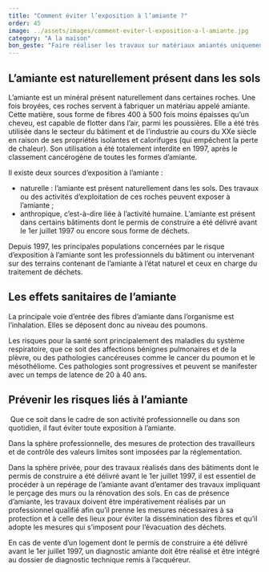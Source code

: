 ```yaml
---
title: "Comment éviter l’exposition à l’amiante ?"
order: 45
image: ../assets/images/comment-eviter-l-exposition-a-l-amiante.jpg
category: "A la maison"
bon_geste: "Faire réaliser les travaux sur matériaux amiantés uniquement par des professionnels qualifiés."
---
```


## L’amiante est naturellement présent dans les sols 

L’amiante est un minéral présent naturellement dans certaines roches. Une fois broyées, ces roches servent à fabriquer un matériau appelé amiante. Cette matière, sous forme de fibres 400 à 500 fois moins épaisses qu’un cheveu, est capable de flotter dans l’air, parmi les poussières. Elle a été très utilisée dans le secteur du bâtiment et de l’industrie au cours du XXe siècle en raison de ses propriétés isolantes et calorifuges (qui empêchent la perte de chaleur). Son utilisation a été totalement interdite en 1997, après le classement cancérogène de toutes les formes d’amiante.
 
Il existe deux sources d‘exposition à l’amiante : 
- naturelle : l’amiante est présent naturellement dans les sols. Des travaux ou des activités d’exploitation de ces roches peuvent exposer à l’amiante ;
- anthropique, c’est-à-dire liée à l’activité humaine. L’amiante est présent dans certains bâtiments dont le permis de construire a été délivré avant le 1er juillet 1997 ou encore sous forme de déchets.
 
Depuis 1997, les principales populations concernées par le risque d’exposition à l’amiante sont les professionnels du bâtiment ou intervenant sur des terrains contenant de l’amiante à l’état naturel et ceux en charge du traitement de déchets. 

## Les effets sanitaires de l’amiante

La principale voie d’entrée des fibres d’amiante dans l’organisme est l’inhalation. Elles se déposent donc au niveau des poumons.
 
Les risques pour la santé sont principalement des maladies du système respiratoire, que ce soit des affections bénignes pulmonaires et de la plèvre, ou des pathologies cancéreuses comme le cancer du poumon et le mésothéliome. Ces pathologies sont progressives et peuvent se manifester avec un temps de latence de 20 à 40 ans.

## Prévenir les risques liés à l’amiante
­
Que ce soit dans le cadre de son activité professionnelle ou dans son quotidien, il faut éviter toute exposition à l’amiante.

Dans la sphère professionnelle, des mesures de protection des travailleurs et de contrôle des valeurs limites sont imposées par la réglementation.
 
Dans la sphère privée, pour des travaux réalisés dans des bâtiments dont le permis de construire a été délivré avant le 1er juillet 1997, il est essentiel de procéder à un repérage de l’amiante avant d’entamer des travaux impliquant le perçage des murs ou la rénovation des sols. En cas de présence d’amiante, les travaux doivent être impérativement réalisés par un professionnel qualifié afin qu’il prenne les mesures nécessaires à sa protection et à celle des lieux pour éviter la dissémination des fibres et qu’il adopte les mesures qui s’imposent pour l’évacuation des déchets.
 
En cas de vente d’un logement dont le permis de construire a été délivré avant le 1er juillet 1997, un diagnostic amiante doit être réalisé et être intégré au dossier de diagnostic technique remis à l’acquéreur.
